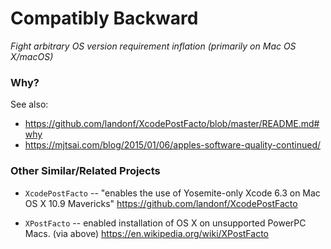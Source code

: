 # Compatibly Backward

*Fight arbitrary OS version requirement inflation (primarily on Mac OS X/macOS)*

### Why?

See also:

 * <https://github.com/landonf/XcodePostFacto/blob/master/README.md#why>
 * <https://mjtsai.com/blog/2015/01/06/apples-software-quality-continued/>

### Other Similar/Related Projects

 * `XcodePostFacto` -- "enables the use of Yosemite-only Xcode 6.3 on Mac OS X 10.9 Mavericks"
   <https://github.com/landonf/XcodePostFacto>

 * `XPostFacto` -- enabled installation of OS X on unsupported PowerPC Macs. (via above)
   <https://en.wikipedia.org/wiki/XPostFacto>
